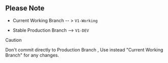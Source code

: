 ## Please Note

- Current Working Branch -- > `V1-Working`  

- Stable Production Branch --> `V1-DEV`
  
> [!CAUTION]
> Don't commit directly to Production Branch , Use instead "Current Working Branch" for any changes.
